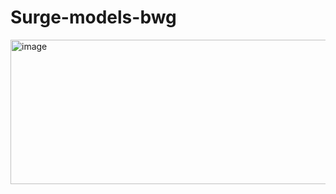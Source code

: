 # Surge-models-bwg
<img width="829" height="231" alt="image" src="https://github.com/user-attachments/assets/a8bb2357-2000-4fc6-b241-0a0337320992" />
